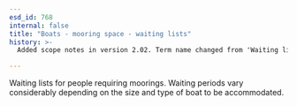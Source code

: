 ```yaml
---
esd_id: 768
internal: false
title: "Boats - mooring space - waiting lists"
history: >-
  Added scope notes in version 2.02. Term name changed from 'Waiting lists' to 'Boats - mooring space - waiting lists' in version 3.00.

---
```


Waiting lists for people requiring moorings. Waiting periods vary considerably depending on the size and type of boat to be accommodated.

